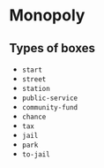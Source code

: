 # Monopoly

## Types of boxes

* `start`
* `street`
* `station`
* `public-service`
* `community-fund`
* `chance`
* `tax`
* `jail`
* `park`
* `to-jail`

